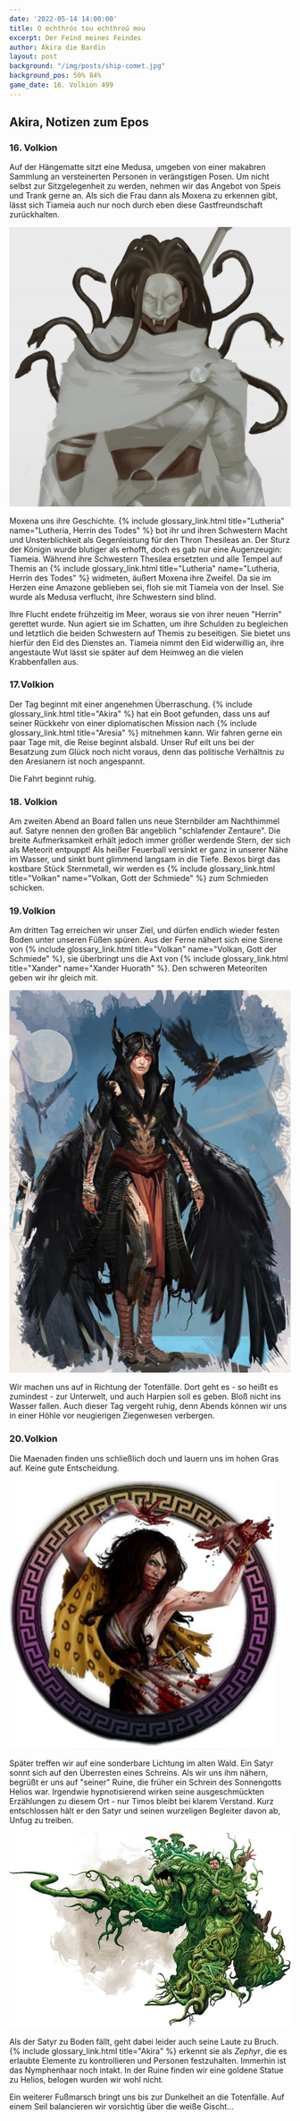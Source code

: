 ```yaml
---
date: '2022-05-14 14:00:00'
title: O echthrós tou echthroú mou
excerpt: Der Feind meines Feindes
author: Akira die Bardin
layout: post
background: "/img/posts/ship-comet.jpg"
background_pos: 50% 84%
game_date: 16. Volkion 499
---
```


<!--
<div class="rhyme">
  <blockquote> 
    marinade
    zwillinge
    großer bär/schlafender zentaure
  </blockquote>
</div>
-->

## Akira, Notizen zum Epos

### 16. Volkion

Auf der Hängematte sitzt eine Medusa, umgeben von einer makabren Sammlung an versteinerten Personen in verängstigen Posen. Um nicht selbst zur Sitzgelegenheit zu werden, nehmen wir das Angebot von Speis und Trank gerne an. Als sich die Frau dann als Moxena zu erkennen gibt, lässt sich Tiameia auch nur noch durch eben diese Gastfreundschaft zurückhalten.

![Lady of Coins](/img/posts/lady_of_coins.png)

Moxena uns ihre Geschichte. {% include glossary_link.html title="Lutheria" name="Lutheria, Herrin des Todes" %} bot ihr und ihren Schwestern Macht und Unsterblichkeit als Gegenleistung für den Thron Thesileas an. Der Sturz der Königin wurde blutiger als erhofft, doch es gab nur eine Augenzeugin: Tiameia. Während ihre Schwestern Thesilea ersetzten und alle Tempel auf Themis an {% include glossary_link.html title="Lutheria" name="Lutheria, Herrin des Todes" %} widmeten, äußert Moxena ihre Zweifel. Da sie im Herzen eine Amazone geblieben sei, floh sie mit Tiameia von der Insel. Sie wurde als Medusa verflucht, ihre Schwestern sind blind.

Ihre Flucht endete frühzeitig im Meer, woraus sie von ihrer neuen "Herrin" gerettet wurde. Nun agiert sie im Schatten, um ihre Schulden zu begleichen und letztlich die beiden Schwestern auf Themis zu beseitigen. Sie bietet uns hierfür den Eid des Dienstes an. Tiameia nimmt den Eid widerwillig an, ihre angestaute Wut lässt sie später auf dem Heimweg an die vielen Krabbenfallen aus.

### 17.Volkion

Der Tag beginnt mit einer angenehmen Überraschung. {% include glossary_link.html title="Akira" %} hat ein Boot gefunden, dass uns auf seiner Rückkehr von einer diplomatischen Mission nach {% include glossary_link.html title="Aresia" %} mitnehmen kann. Wir fahren gerne ein paar Tage mit, die Reise beginnt alsbald. Unser Ruf eilt uns bei der Besatzung zum Glück noch nicht voraus, denn das politische Verhältnis zu den Aresianern ist noch angespannt.

Die Fahrt beginnt ruhig.

### 18. Volkion

Am zweiten Abend an Board fallen uns neue Sternbilder am Nachthimmel auf. Satyre nennen den großen Bär angeblich "schlafender Zentaure". Die breite Aufmerksamkeit erhält jedoch immer größer werdende Stern, der sich als Meteorit entpuppt! Als heißer Feuerball versinkt er ganz in unserer Nähe im Wasser, und sinkt bunt glimmend langsam in die Tiefe. Bexos birgt das kostbare Stück Sternmetall, wir werden es {% include glossary_link.html title="Volkan" name="Volkan, Gott der Schmiede" %} zum Schmieden schicken.

### 19.Volkion

Am dritten Tag erreichen wir unser Ziel, und dürfen endlich wieder festen Boden unter unseren Füßen spüren. Aus der Ferne nähert sich eine Sirene von {% include glossary_link.html title="Volkan" name="Volkan, Gott der Schmiede" %}, sie überbringt uns die Axt von {% include glossary_link.html title="Xander" name="Xander Huorath" %}. Den schweren Meteoriten geben wir ihr gleich mit.

![Sirene](/img/posts/sirene.png)

Wir machen uns auf in Richtung der Totenfälle. Dort geht es - so heißt es zumindest - zur Unterwelt, und auch Harpien soll es geben. Bloß nicht ins Wasser fallen.
Auch dieser Tag vergeht ruhig, denn Abends können wir uns in einer Höhle vor neugierigen Ziegenwesen verbergen.

### 20.Volkion

Die Maenaden finden uns schließlich doch und lauern uns im hohen Gras auf. Keine gute Entscheidung.

![Maenad](/img/posts/npc-token-Maenad1.jpeg)

Später treffen wir auf eine sonderbare Lichtung im alten Wald. Ein Satyr sonnt sich auf den Überresten eines Schreins. Als wir uns ihm nähern, begrüßt er uns auf "seiner" Ruine, die früher ein Schrein des Sonnengotts Helios war. Irgendwie hypnotisierend wirken seine ausgeschmückten Erzählungen zu diesem Ort - nur Timos bleibt bei klarem Verstand. Kurz entschlossen hält er den Satyr und seinen wurzeligen Begleiter davon ab, Unfug zu treiben.

![Wurzelwesen](/img/posts/wurzelwesen.jpeg)

Als der Satyr zu Boden fällt, geht dabei leider auch seine Laute zu Bruch. {% include glossary_link.html title="Akira" %} erkennt sie als _Zephyr_, die es erlaubte Elemente zu kontrollieren und Personen festzuhalten. Immerhin ist das Nymphenhaar noch intakt.
In der Ruine finden wir eine goldene Statue zu Helios, belogen wurden wir wohl nicht.

Ein weiterer Fußmarsch bringt uns bis zur Dunkelheit an die Totenfälle. Auf einem Seil balancieren wir vorsichtig über die weiße Gischt...

